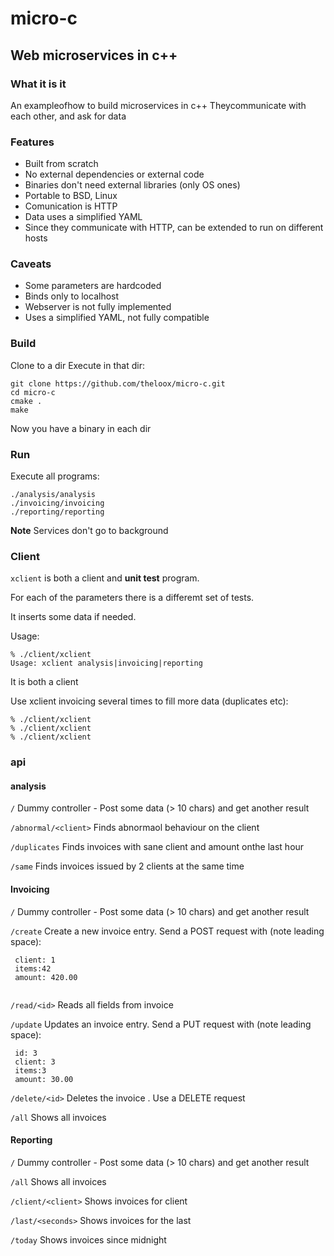 # micro-c
## Web microservices in c++

### What it is it
An exampleofhow to build microservices in c++
Theycommunicate with each other, and ask for data

### Features
- Built from scratch
- No external dependencies or external code
- Binaries don't need external libraries (only OS ones)
- Portable to BSD, Linux
- Comunication is HTTP
- Data uses a simplified YAML
- Since they communicate with HTTP, can be extended to run on different hosts

### Caveats
- Some parameters are hardcoded
- Binds only to localhost
- Webserver is not fully implemented
- Uses a simplified YAML, not fully compatible

### Build
Clone to a dir
Execute in that dir:
```
git clone https://github.com/theloox/micro-c.git
cd micro-c
cmake .
make
```
Now you have a binary in each dir

### Run
Execute all programs:
```
./analysis/analysis
./invoicing/invoicing
./reporting/reporting
```
**Note**
Services don't go to background


### Client
`xclient` is both a client and **unit test** program.

For each of the parameters there is a differemt set of tests.

It inserts some data if needed.

Usage:
```
% ./client/xclient 
Usage: xclient analysis|invoicing|reporting
```
It is both a client

Use xclient invoicing several times to fill more data (duplicates etc):
```
% ./client/xclient 
% ./client/xclient 
% ./client/xclient 
```


### api
#### analysis
`/` Dummy controller - Post some data (> 10 chars) and get another result

`/abnormal/<client>` Finds abnormaol behaviour on the client
 
`/duplicates` Finds invoices with sane client and amount onthe last hour

`/same` Finds invoices issued by 2 clients at the same time


#### Invoicing
`/` Dummy controller - Post some data (> 10 chars) and get another result

`/create` Create a new invoice entry.
Send a POST request with (note leading space):
```
 client: 1
 items:42
 amount: 420.00
 
```

`/read/<id>` Reads all fields from invoice <id> 

`/update` Updates an invoice entry.
Send a PUT request with (note leading space):
```
 id: 3
 client: 3
 items:3
 amount: 30.00
```

`/delete/<id>` Deletes the invoice <id> . Use a DELETE request

`/all` Shows all invoices


#### Reporting
`/` Dummy controller - Post some data (> 10 chars) and get another result

`/all` Shows all invoices

`/client/<client>` Shows invoices for client <client>
 
`/last/<seconds>` Shows invoices for the last <seconds>

`/today` Shows invoices since midnight

